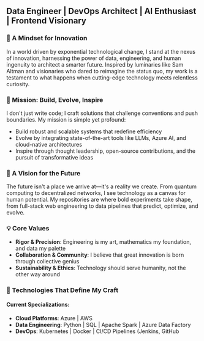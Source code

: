 
## Data Engineer | DevOps Architect | AI Enthusiast | Frontend Visionary

### 🧠 A Mindset for Innovation
In a world driven by exponential technological change, I stand at the nexus of innovation, harnessing the power of data, engineering, and human ingenuity to architect a smarter future. Inspired by luminaries like Sam Altman and visionaries who dared to reimagine the status quo, my work is a testament to what happens when cutting-edge technology meets relentless curiosity.

### 🌟 Mission: Build, Evolve, Inspire
I don't just write code; I craft solutions that challenge conventions and push boundaries. My mission is simple yet profound:
- Build robust and scalable systems that redefine efficiency
- Evolve by integrating state-of-the-art tools like LLMs, Azure AI, and cloud-native architectures
- Inspire through thought leadership, open-source contributions, and the pursuit of transformative ideas

### 🔬 A Vision for the Future
The future isn't a place we arrive at—it's a reality we create. From quantum computing to decentralized networks, I see technology as a canvas for human potential. My repositories are where bold experiments take shape, from full-stack web engineering to data pipelines that predict, optimize, and evolve.

### 💡 Core Values
- **Rigor & Precision**: Engineering is my art, mathematics my foundation, and data my palette
- **Collaboration & Community**: I believe that great innovation is born through collective genius
- **Sustainability & Ethics**: Technology should serve humanity, not the other way around

### 🚀 Technologies That Define My Craft

#### Current Specializations:
- **Cloud Platforms**: Azure | AWS
- **Data Engineering**: Python | SQL | Apache Spark | Azure Data Factory
- **DevOps**: Kubernetes | Docker | CI/CD Pipelines (Jenkins, GitHub 

